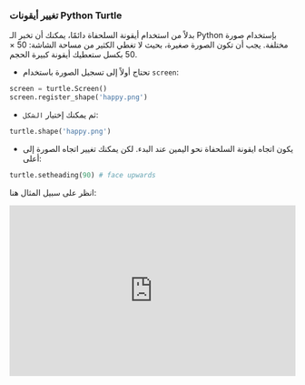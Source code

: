 ### تغيير أيقونات Python Turtle

بدلاً من استخدام أيقونة السلحفاة دائمًا، يمكنك أن تخبر الـ Python بإستخدام صورة مختلفة. يجب أن تكون الصورة صغيرة، بحيث لا تغطي الكثير من مساحة الشاشة: 50 × 50 بكسل ستعطيك أيقونة كبيرة الحجم.

+ تحتاج أولاً إلى تسجيل الصورة باستخدام `screen`:

```python
screen = turtle.Screen()
screen.register_shape('happy.png') 
```

+ ثم يمكنك إختيار `الشكل`:

```python
turtle.shape('happy.png')
```

+ يكون اتجاه ايقونة السلحفاة نحو اليمين عند البدء. لكن يمكنك تغيير اتجاه الصورة إلى أعلى:

```python
turtle.setheading(90) # face upwards
```

انظر على سبيل المثال هنا: 

<iframe src="https://trinket.io/embed/python/5f68ef3fd7?start=result" width="100%" height="300" frameborder="0" marginwidth="0" marginheight="0" allowfullscreen mark="crwd-mark"></iframe>